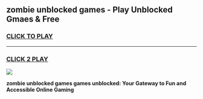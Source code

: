
## zombie unblocked games - Play Unblocked Gmaes & Free
<h3>
<a href="https://premium.freeplayer.one?title=zombie_unblocked_games&ref=20F">CLICK TO PLAY</a></h3>
<hr>

<h3>
<a href="https://premium.freeplayer.one?title=zombie_unblocked_games&ref=20F">CLICK 2 PLAY</a>
  
</h3>

<a href="https://premium.freeplayer.one?title=zombie_unblocked_games&ref=20F/"><img src="https://clearcache.store/games.png"></a>


**zombie unblocked games games unblocked: Your Gateway to Fun and Accessible Online Gaming**
